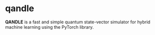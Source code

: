# qandle
**QANDLE** is a fast and simple quantum state-vector simulator for hybrid machine learning using the PyTorch library.

